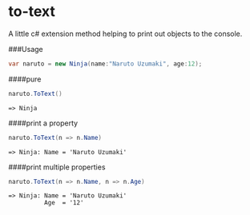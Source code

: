 to-text
=======

A little c# extension method helping to print out objects to the console.

###Usage

```c#
var naruto = new Ninja(name:"Naruto Uzumaki", age:12);
```

####pure
```c#
naruto.ToText()   
```
```=> Ninja```


####print a property
```c#
naruto.ToText(n => n.Name)
```
```
=> Ninja: Name = 'Naruto Uzumaki'
```


####print multiple properties
```c#
naruto.ToText(n => n.Name, n => n.Age)
```
```
=> Ninja: Name = 'Naruto Uzumaki'
          Age  = '12'
```
